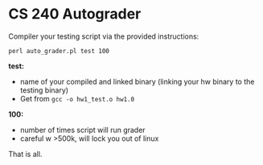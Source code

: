 # CS 240 Autograder

Compiler your testing script via the provided instructions:

`perl auto_grader.pl test 100`

**test:**

 - name of your compiled and linked binary (linking your hw binary to the testing binary)
 - Get from `gcc -o hw1_test.o hw1.0`

 **100:**

 - number of times script will run grader
 - careful w >500k, will lock you out of linux

 That is all.
